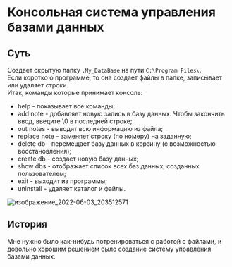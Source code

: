 # Консольная система управления базами данных
## Суть
Создает скрытую папку `.My_DataBase` на пути `C:\Program Files\`.  
Если коротко о программе, то она создает файлы в папке, записывает или удаляет строки.  
Итак, команды которые принимает консоль:
+ help - показывает все команды;
+ add note - добавляет новую запись в базу данных. Чтобы закончить ввод, введите \0 в последней строке;
+ out notes - выводит всю информацию из файла;
+ replace note - заменяет строку (по номеру) на заданную;
+ delete db - перемещает базу данных в корзину (с возможностью восстановления);
+ create db - создает новую базу данных;
+ show dbs - отображает список всех баз данных, созданных пользователем;
+ exit - выходит из программы;
+ uninstall - удаляет каталог и файлы.
  
![изображение_2022-06-03_203512571](https://user-images.githubusercontent.com/97308931/171916878-690547d9-bc78-48be-bcb2-ffeefa667cdc.png)
## История
Мне нужно было как-нибудь потренироваться с работой с файлами, и довольно хорошим решением было создание систему управления базами данных.
